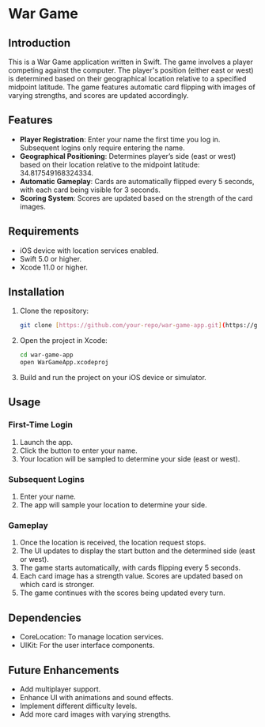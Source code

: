 # War Game

## Introduction
This is a War Game application written in Swift. The game involves a player competing against the computer. The player's position (either east or west) is determined based on their geographical location relative to a specified midpoint latitude. The game features automatic card flipping with images of varying strengths, and scores are updated accordingly.

## Features
- **Player Registration**: Enter your name the first time you log in. Subsequent logins only require entering the name.
- **Geographical Positioning**: Determines player’s side (east or west) based on their location relative to the midpoint latitude: 34.817549168324334.
- **Automatic Gameplay**: Cards are automatically flipped every 5 seconds, with each card being visible for 3 seconds.
- **Scoring System**: Scores are updated based on the strength of the card images.

## Requirements
- iOS device with location services enabled.
- Swift 5.0 or higher.
- Xcode 11.0 or higher.

## Installation
1. Clone the repository:
   ```bash
   git clone [https://github.com/your-repo/war-game-app.git](https://github.com/YardenCherry/WarGame.git)
   ```
2. Open the project in Xcode:
   ```bash
   cd war-game-app
   open WarGameApp.xcodeproj
   ```
3. Build and run the project on your iOS device or simulator.

## Usage

### First-Time Login
1. Launch the app.
2. Click the button to enter your name.
3. Your location will be sampled to determine your side (east or west).

### Subsequent Logins
1. Enter your name.
2. The app will sample your location to determine your side.

### Gameplay
1. Once the location is received, the location request stops.
2. The UI updates to display the start button and the determined side (east or west).
3. The game starts automatically, with cards flipping every 5 seconds.
4. Each card image has a strength value. Scores are updated based on which card is stronger.
5. The game continues with the scores being updated every turn.

## Dependencies
- CoreLocation: To manage location services.
- UIKit: For the user interface components.

## Future Enhancements
- Add multiplayer support.
- Enhance UI with animations and sound effects.
- Implement different difficulty levels.
- Add more card images with varying strengths.
